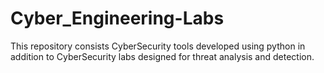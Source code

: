 # Cyber_Engineering-Labs


This repository consists CyberSecurity tools developed using python in addition to CyberSecurity labs designed for threat analysis and detection. 
